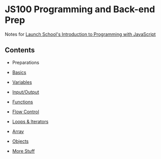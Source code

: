 # JS100 Programming and Back-end Prep

Notes for [Launch School's Introduction to Programming with JavaScript](https://launchschool.com/books/javascript)

## Contents

- Preparations

- [Basics](./basics/basics.md)

- [Variables](./variables/variables.md)

- [Input/Output](./input-output/input-output.md)

- [Functions](./functions/functions.md)

- [Flow Control](./flow-control/flow-control.md)

- [Loops & Iterators](./loops-iterators/loops.md)

- [Array](./arrays/arrays.md)

- [Objects](./objects/objects.md)

- [More Stuff](./more-stuff/more-stuff.md)

  

